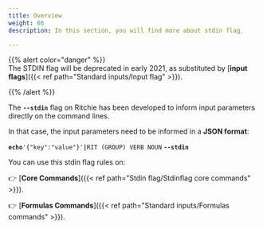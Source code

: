 ```yaml
---
title: Overview
weight: 66
description: In this section, you will find more about stdin flag. 

---
```



{{% alert color="danger" %}}  
The STDIN flag will be deprecated in early 2021, as substituted by [**input flags**]({{< ref path="Standard inputs/Input flag" >}}).

{{% /alert %}}

The **`--stdin`** flag on Ritchie has been developed to inform input parameters directly on the command lines.

In that case, the input parameters need to be informed in a **JSON format**:

**`echo`**`'{"key":"value"}'`**`|`**`RIT (GROUP) VERB NOUN` **`--stdin`**

You can use this stdin flag rules on:

👉 [**Core Commands**]({{< ref path="Stdin flag/Stdinflag core commands" >}}).

👉 [**Formulas Commands**]({{< ref path="Standard inputs/Formulas commands" >}}).
